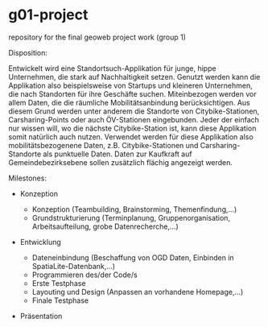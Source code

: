 # g01-project
repository for the final geoweb project work (group 1)


Disposition:

Entwickelt wird eine Standortsuch-Applikation für junge, hippe Unternehmen, die stark auf Nachhaltigkeit setzen. 
Genutzt werden kann die Applikation also beispielsweise von Startups und kleineren Unternehmen, die nach Standorten für ihre Geschäfte suchen. Miteinbezogen werden vor allem Daten, die die räumliche Mobilitätsanbindung berücksichtigen. Aus diesem Grund werden unter anderem die Standorte von Citybike-Stationen, Carsharing-Points oder auch ÖV-Stationen eingebunden. Jeder der einfach nur wissen will, wo die nächste Citybike-Station ist, kann diese Applikation somit natürlich auch nutzen.
Verwendet werden für diese Applikation also mobilitätsbezogenene Daten, z.B. Citybike-Stationen und Carsharing-Standorte als punktuelle Daten. Daten zur Kaufkraft auf Gemeindebezirksebene sollen zusätzlich flächig angezeigt werden.


Milestones:

- Konzeption
  - Konzeption (Teambuilding, Brainstorming, Themenfindung,...)
  - Grundstrukturierung (Terminplanung, Gruppenorganisation, Arbeitsaufteilung, grobe Datenrecherche,...)

- Entwicklung
  - Dateneinbindung (Beschaffung von OGD Daten, Einbinden in SpatiaLite-Datenbank,...)
  - Programmieren des/der Code/s
  - Erste Testphase
  - Layouting und Design (Anpassen an vorhandene Homepage,...)
  - Finale Testphase

- Präsentation 



